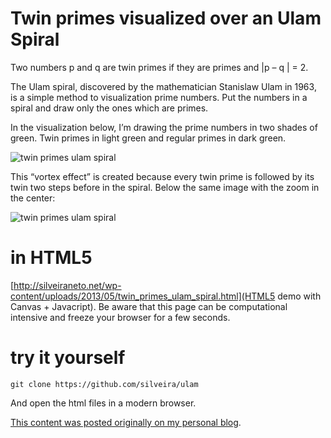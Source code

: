 Twin primes visualized over an Ulam Spiral
====

Two numbers p and q are twin primes if they are primes and |p – q | = 2.

The Ulam spiral, discovered by the mathematician Stanislaw Ulam in 1963, is a simple method to visualization prime numbers. Put the numbers in a spiral and draw only the ones which are primes.

In the visualization below, I’m drawing the prime numbers in two shades of green. Twin primes in light green and regular primes in dark green.

![twin primes ulam spiral](http://silveiraneto.net/wp-content/uploads/2013/05/twin_primes_ulam_spiral1.png "twin primes ulam spiral")

This “vortex effect” is created because every twin prime is followed by its twin two steps before in the spiral. Below the same image with the zoom in the center:

![twin primes ulam spiral](http://silveiraneto.net/wp-content/uploads/2013/05/twin_primes_ulam_spiral_pixelsize_10.png "twin primes ulam spiral")

in HTML5
====

[http://silveiraneto.net/wp-content/uploads/2013/05/twin_primes_ulam_spiral.html](HTML5 demo with Canvas + Javacript).
Be aware that this page can be computational intensive and freeze your browser for a few seconds.

 
try it yourself
===

```
git clone https://github.com/silveira/ulam
```

And open the html files in a modern browser.

[This content was posted originally on my personal blog](http://silveiraneto.net/2013/05/14/twin-primes-visualized-over-an-ulam-spiral-in-html5).
